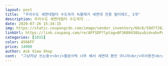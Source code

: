 ```yaml
---
layout: post 
title:  "우리수도 세면대필터 수도꼭지 녹물제거 세면대 전용 필터헤드, 1개" 
description: 우리수도 세면대필터 수도꼭지 ..
date: 2020-07-26 15:34:15 
img: https://static.coupangcdn.com/image/vendor_inventory/66c6/59d7f262a0aafb93e55ccbc921172ff4fed4ea92856c55c14ae1267f4461.jpg 
linkUrl: https://link.coupang.com/re/AFFSDP?lptag=AF3600438&subid=ahnPublicAsk&pageKey=1121263275&itemId=2086738908&vendorItemId=70780554884&traceid=V0-113-5a9910be1141013a 
categories: [1015] 
color: A566FF 
price: 14000 
author: Ask View Shop 
cont:  "그냥저냥 쓰는중ㅠ<br/>물분사력 너무 쎄서 세면대 뿐만 아니라<br/>미사용전<br/>애기 태어나고 혹시 애기 피부 걱정되어서 구매했는데 진짜 구매하길 잘했어요^^<br/>온 화장실이 물 다 튐.<br/>.<br/><br/>좋아요최고예요<br/>필터링은 어떤지 모르겠으나<br/>" 
---
```

